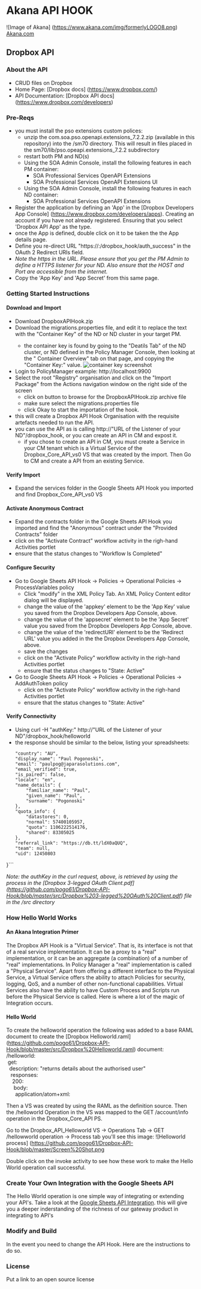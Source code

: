 # Akana API HOOK
![Image of Akana] 
(https://www.akana.com/img/formerlyLOGO8.png) 
[Akana.com](http://akana.com)

## Dropbox API 
### About the API
- CRUD files on Dropbox
- Home Page: [Dropbox docs] (https://www.dropbox.com/)
- API Documentation: [Dropbox API docs] (https://www.dropbox.com/developers)

### Pre-Reqs
- you must install the pso extensions custom polices:
    + unzip the com.soa.pso.openapi.extensions_7.2.2.zip (available in this repository) into the <Policy Manager Home>/sm70 directory. This will result in files placed in the sm70/lib/pso.opeapi.extensions_7.2.2 subdirectory
    + restart both PM and ND(s)
    + Using the SOA Admin Console, install the following features in each PM container:
        * SOA Professional Services OpenAPI Extensions
        * SOA Professional Services OpenAPI Extensions UI
    + Using the SOA Admin Console, install the following features in each ND container:
        * SOA Professional Services OpenAPI Extensions
- Register the application by defining an 'App' in the [Dropbox Developers App Console] (https://www.dropbox.com/developers/apps). Creating an account if you have not already registered. Ensuring that you select 'Dropbox API App' as the type.
- once the App is defined, double click on it to be taken the the App details page. 
- Define you re-direct URL "https://<ND HOST>:<HTTPS Port>/dropbox_hook/auth_success" in the OAuth 2 Redirect URIs field. 
- *Note the https in the URL. Please ensure that you get the PM Admin to define a HTTPS listener for your ND. Also ensure that the HOST and Port are accessible from the internet.*
- Copy the 'App Key' and 'App Secret' from this same page. 

### Getting Started Instructions
#### Download and Import
- Download DropboxAPIHook.zip
- Download the migrations.properties file, and edit it to replace the <replace this with your key> text with the "Container Key" of the ND or ND cluster in your target PM.
    - the container key is found by going to the "Deatils Tab" of the ND cluster, or ND defined in the Policy Manager Console, then looking at the " Container Overview" tab on that page, and copying the "Container Key:" value. ![container key screenshot](https://github.com/pogo61/Google-Sheets-API-Integration/blob/master/Screen%20Shot%202015-03-18%20at%2011.24.45%20am.png "ND Container Key")
- Login to PolicyManager  example: http://localhost:9900
- Select the root "Registry" organisation and click on the "Import Package" from the Actions navigation window on the right side of the screen
  - click on button to browse for the DropboxAPIHook.zip archive file 
  - make sure select the migrations.properties file 
  - click Okay to start the importation of the hook.
- this will create a Dropbox API Hook Organisation with the requisite artefacts needed to run the API.
- you can use the API as is calling http://"URL of the Listener of your ND"/dropbox_hook, or you can create an API in CM and expost it.
    - if you chose to create an API in CM, you must create a Service in your CM tenant which is a Virtual Service of the Dropbox_Core_API_vs0 VS that was created by the import. Then Go to CM and create a API from an existing Service.

#### Verify Import
- Expand the services folder in the Google Sheets API Hook you imported and find Dropbox_Core_API_vs0 VS

#### Activate Anonymous Contract
- Expand the contracts folder in the Google Sheets API Hook you imported and find the "Anonymous" contract under the "Provided Contracts" folder
- click on the "Activate Contract" workflow activity in the righ-hand Activities portlet
- ensure that the status changes to "Workflow Is Completed"

#### Configure Security
- Go to Google Sheets API Hook -> Policies -> Operational Policies ->    ProcessVariables policy
    - Click "modify" in the XML Policy Tab. An XML Policy Content editor dialog will be displayed.
    - change the value of the 'appkey' element to be the 'App Key' value you saved from the Dropbox Developers App Console, above. 
    - change the value of the 'appsecret' element to be the 'App Secret' value you saved from the Dropbox Developers App Console, above.
    - change the value of the 'redirectURI' element to be the 'Redirect URL' value you added in the the Dropbox Developers App Console, above.
    - save the changes
    - click on the "Activate Policy" workflow activity in the righ-hand Activities portlet
    - ensure that the status changes to "State: Active"
- Go to Google Sheets API Hook -> Policies -> Operational Policies ->    AddAuthToken policy
    - click on the "Activate Policy" workflow activity in the righ-hand Activities portlet
    - ensure that the status changes to "State: Active"

#### Verify Connectivity
- Using curl -H "authKey:<the value authKey>" http://"URL of the Listener of your ND"/dropbox_hook/helloworld
-  the response should be similar to the below, listing your spreadsheets:  
    ```{
    "country": "AU",
    "display_name": "Paul Pogonoski",
    "email": "paulpog@japarasolutions.com",
    "email_verified": true,
    "is_paired": false,
    "locale": "en",
    "name_details": {
        "familiar_name": "Paul",
        "given_name": "Paul",
        "surname": "Pogonoski"
    },
    "quota_info": {
        "datastores": 0,
        "normal": 57400105957,
        "quota": 1106222514176,
        "shared": 83305025
    },
    "referral_link": "https://db.tt/ldX0aQUQ",
    "team": null,
    "uid": 12450803
}```

*Note: the authKey in the curl request, above, is retrieved by using the process in the [Dropbox 3-legged OAuth Client.pdf] (https://github.com/pogo61/Dropbox-API-Hook/blob/master/src/Dropbox%203-legged%20OAuth%20Client.pdf) file in the /src directory*


### How Hello World Works
#### An Akana Integration Primer
The Dropbox API Hook is a "Virtual Service". That is, its interface is not that of a real service implementation. It can be a proxy to a "real" implementation, or it can be an aggregate (a combination) of a number of "real" implementations. In Policy Manager a "real" implementation is called a "Physical Service".
Apart from offering a different interface to the Physical Service, a Virtual Service offers the ability to attach Policies for security, logging, QoS, and a number of other non-functional capabilities.
Virtual Services also have the ability to have Custom Process and Scripts run before the Physical Service is called. Here is where a lot of the magic of Integration occurs.

#### Hello World
To create the helloworld operation the following was added to a base RAML document to create the [Dropbox Helloworld.raml] (https://github.com/pogo61/Dropbox-API-Hook/blob/master/src/Dropbox%20Helloworld.raml)  document:  
    /helloworld:  
      &nbsp;get:  
        &nbsp;&nbsp;description: "returns details about the authorised user"  
        &nbsp;&nbsp;&nbsp;responses:  
          &nbsp;&nbsp;&nbsp;&nbsp;200:  
            &nbsp;&nbsp;&nbsp;&nbsp;&nbsp;body:  
              &nbsp;&nbsp;&nbsp;&nbsp;&nbsp;&nbsp;application/atom+xml:  

Then a VS was created by using the RAML as the definition source.
Then the /helloworld Operation in the VS was mapped to the GET /account/info operation in the Dropbox_Core_API PS.

Go to the Dropbox_API_Helloworld VS -> Operations Tab -> GET /hellowworld operation -> Process tab you'll see this image:
![Helloworld process] 
(https://github.com/pogo61/Dropbox-API-Hook/blob/master/Screen%20Shot.png

Double click on the invoke activity to see how these work to make the Hello World operation call successful.


### Create Your Own Integration with the Google Sheets API
The Hello World operation is one simple way of integrating or extending your API's.
Take a look at the [Google Sheets API Integration](https://github.com/pogo61/Google-Sheets-API-Integration).
this will give you a deeper inderstanding of the richness of our gateway product in integrating to API's    

### Modify and Build
In the event you need to change the API Hook.   Here are the instructions to do so. 

### License
Put a link to an open source license

